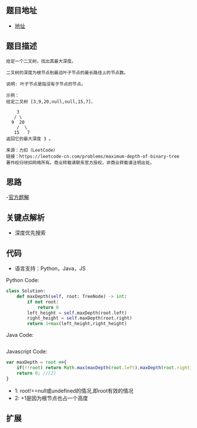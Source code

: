 ## 题目地址

- [地址](https://leetcode-cn.com/problems/maximum-depth-of-binary-tree/)

## 题目描述

```
给定一个二叉树，找出其最大深度。

二叉树的深度为根节点到最远叶子节点的最长路径上的节点数。

说明: 叶子节点是指没有子节点的节点。

示例：
给定二叉树 [3,9,20,null,null,15,7]，

    3
   / \
  9  20
    /  \
   15   7
返回它的最大深度 3 。

来源：力扣（LeetCode）
链接：https://leetcode-cn.com/problems/maximum-depth-of-binary-tree
著作权归领扣网络所有。商业转载请联系官方授权，非商业转载请注明出处。
```

## 思路

-[官方题解](https://leetcode-cn.com/problems/maximum-depth-of-binary-tree/solution/er-cha-shu-de-zui-da-shen-du-by-leetcode/)

## 关键点解析

- 深度优先搜索

## 代码

- 语言支持：Python，Java，JS

Python Code:

```python
class Solution:
    def maxDepth(self, root: TreeNode) -> int:
        if not root:
            return 0
        left_height = self.maxDepth(root.left)
        right_height = self.maxDepth(root.right)
        return 1+max(left_height,right_height)
```

Java Code:

```java

```

Javascript Code:

```js
var maxDepth = root =>{
    if(!!root) return Math.max(maxDepth(root.left),maxDepth(root.right)) + 1; //[1]
    return 0; //[2]
}
```
- 1: root!==null或undefined的情况,即root有效的情况
- 2: +1是因为根节点也占一个高度

## 扩展
